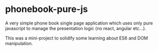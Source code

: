 # phonebook-pure-js

A very simple phone book single page application which uses only pure javascript to manage the presentation logic (no react, angular etc...).

This was a mini-project to solidify some learning about ES6 and DOM manipulation.

